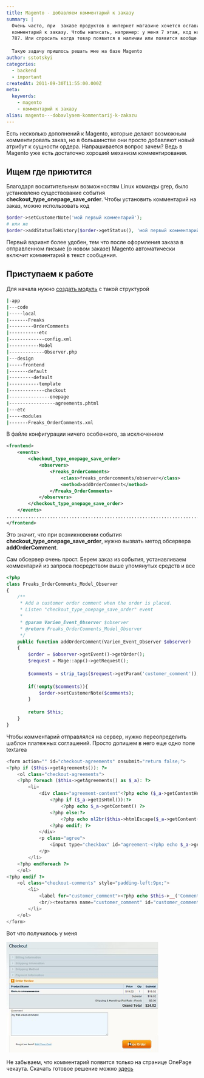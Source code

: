 ```yaml
---
title: Magento - добавляем комментарий к заказу
summary: |
  Очень часто, при  заказе продуктов в интернет магазине хочется оставить
  комментарий к заказу. Чтобы написать, например: у меня 7 этаж, код на дверях
  787. Или спросить когда товар появится в наличии или появится вообще.

  Такую задачу пришлось решать мне на базе Magento
author: sstotskyi
categories:
  - backend
  - important
createdAt: 2011-09-30T11:55:00.000Z
meta:
  keywords:
    - magento
    - комментарий к заказу
alias: magento---dobavlyaem-kommentarij-k-zakazu
---
```


Есть несколько дополнений к Magento, которые делают возможным комментировать заказ, но в большинстве они просто добавляют новый атрибут к сущности ордера. Напрашивается вопрос зачем? Ведь в Magento уже есть достаточно хороший механизм комментирования.

## Ищем где приютится

Благодаря восхитительным возможностям Linux команды grep, было установлено существование события **checkout\_type\_onepage\_save\_order**. Чтобы установить комментарий на заказ, можно использовать код

```php
$order->setCustomerNote('мой первый комментарий');
# или же
$order->addStatusToHistory($order->getStatus(), 'мой первый комментарий', false);
```

Первый вариант более удобен, тем что после оформления заказа в отправленном письме (о новом заказе) Magento автоматически включит комментарий в текст сообщения.

## Приступаем к работе

Для начала нужно [создать модуль](/php_and_somethings/show-5-magento-sozdanie-crud-modulia) с такой структурой

```bash
|-app
|---code
|-----local
|-------Freaks
|---------OrderComments
|-----------etc
|-------------config.xml
|-----------Model
|-------------Observer.php
|---design
|-----frontend
|-------default
|---------default
|-----------template
|-------------checkout
|---------------onepage
|-----------------agreements.phtml
|---etc
|-----modules
|-------Freaks_OrderComments.xml
```

В файле конфигурации ничего особенного, за исключением

```xml
<frontend>
    <events>
        <checkout_type_onepage_save_order>
            <observers>
                <Freaks_OrderComments>
                    <class>freaks_ordercomments/observer</class>
                    <method>addOrderComment</method>
                </Freaks_OrderComments>
            </observers>
        </checkout_type_onepage_save_order>
    </events>
.........................................................................................................
</frontend>
```

Это значит, что при возникновении события **checkout\_type\_onepage\_save\_order**, нужно вызвать метод обсервера **addOrderComment**.

Сам обсервер очень прост. Берем заказ из события, устанавливаем комментарий из запроса посредством выше упомянутых средств и все

```php
<?php
class Freaks_OrderComments_Model_Observer
{
    /**
     * Add a customer order comment when the order is placed.
     * Listen "checkout_type_onepage_save_order" event
     *
     * @param Varien_Event_Observer $observer
     * @return Freaks_OrderComments_Model_Observer
     */
    public function addOrderComment(Varien_Event_Observer $observer)
    {
        $order = $observer->getEvent()->getOrder();
        $request = Mage::app()->getRequest();

        $comments = strip_tags($request->getParam('customer_comment'));

        if(!empty($comments)){
            $order->setCustomerNote($comments);
        }

        return $this;
    }
}
```

Чтобы комментарий отправлялся на сервер, нужно переопределить шаблон платежных соглашений. Просто допишем в него еще одно поле textarea

```php
<form action="" id="checkout-agreements" onsubmit="return false;">
<?php if ($this->getAgreements()): ?>
    <ol class="checkout-agreements">
    <?php foreach ($this->getAgreements() as $_a): ?>
        <li>
            <div class="agreement-content"<?php echo ($_a->getContentHeight() ? ' style="height:' . $_a->getContentHeight() . '"' : '')?>>
                <?php if ($_a->getIsHtml()):?>
                    <?php echo $_a->getContent() ?>
                <?php else:?>
                    <?php echo nl2br($this->htmlEscape($_a->getContent())) ?>
                <?php endif; ?>
            </div>
            <p class="agree">
                <input type="checkbox" id="agreement-<?php echo $_a->getId()?>" name="agreement[<?php echo $_a->getId()?>]" value="1" title="<?php echo $this->htmlEscape($_a->getCheckboxText()) ?>" class="checkbox" /><label for="agreement-<?php echo $_a->getId()?>"><?php echo $this->htmlEscape($_a->getCheckboxText()) ?></label>
            </p>
        </li>
    <?php endforeach ?>
    </ol>
<?php endif ?>
    <ol class="checkout-comments" style="padding-left:9px;">
        <li>
            <label for="customer_comment"><?php echo $this->__('Comment') ?></label>
            <br/><textarea name="customer_comment" id="customer_comment" style="width:440px; height:100px"></textarea>
        </li>
    </ol>
</form>
```

Вот что получилось у меня

![Magento комментарий к заказу onepage checkout](./order_comment.jpg)

Не забываем, что комментарий появится только на странице OnePage чекаута. Скачать готовое решение можно [здесь](./Freaks_OrderComments.zip)